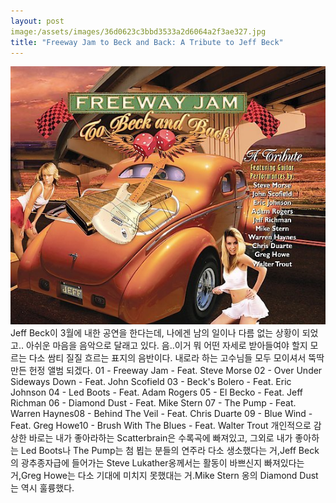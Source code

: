 ```yaml
---
layout: post
image:/assets/images/36d0623c3bbd3533a2d6064a2f3ae327.jpg
title: "Freeway Jam to Beck and Back: A Tribute to Jeff Beck"
---
```


![image](/assets/images/36d0623c3bbd3533a2d6064a2f3ae327.jpg)
Jeff Beck이 3월에 내한 공연을 한다는데, 나에겐 남의 일이나 다름 없는 상황이 되었고..
아쉬운 마음을 음악으로 달래고 있다. 
음..이거 뭐 어떤 자세로 받아들여야 할지 모르는 다소 쌈티 질질 흐르는 표지의 음반이다.
내로라 하는 고수님들 모두 모이셔서 뚝딱 만든 헌정 앨범 되겠다.
01 - Freeway Jam - Feat. Steve Morse 02 - Over Under Sideways Down - Feat. John Scofield 03 - Beck's Bolero - Feat. Eric Johnson 04 - Led Boots - Feat. Adam Rogers 05 - El Becko - Feat. Jeff Richman 06 - Diamond Dust - Feat. Mike Stern 07 - The Pump - Feat. Warren Haynes08 - Behind The Veil - Feat. Chris Duarte 09 - Blue Wind - Feat. Greg Howe10 - Brush With The Blues - Feat. Walter Trout 
개인적으로 감상한 바로는 
내가 좋아라하는 Scatterbrain은 수록곡에 빠져있고, 그외로 내가 좋아하는 Led Boots나 The Pump는 첨 뵙는 분들의 연주라 다소 생소했다는 거,Jeff Beck의 광추종자급에 들어가는 Steve Lukather옹께서는 활동이 바쁘신지 빠져있다는 거,Greg Howe는 다소 기대에 미치지 못했대는 거.Mike Stern 옹의 Diamond Dust는 역시 훌륭했다.





